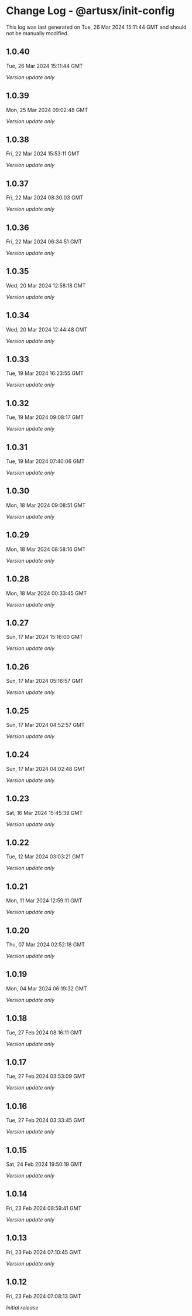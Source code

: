 # Change Log - @artusx/init-config

This log was last generated on Tue, 26 Mar 2024 15:11:44 GMT and should not be manually modified.

## 1.0.40
Tue, 26 Mar 2024 15:11:44 GMT

_Version update only_

## 1.0.39
Mon, 25 Mar 2024 09:02:48 GMT

_Version update only_

## 1.0.38
Fri, 22 Mar 2024 15:53:11 GMT

_Version update only_

## 1.0.37
Fri, 22 Mar 2024 08:30:03 GMT

_Version update only_

## 1.0.36
Fri, 22 Mar 2024 06:34:51 GMT

_Version update only_

## 1.0.35
Wed, 20 Mar 2024 12:58:18 GMT

_Version update only_

## 1.0.34
Wed, 20 Mar 2024 12:44:48 GMT

_Version update only_

## 1.0.33
Tue, 19 Mar 2024 16:23:55 GMT

_Version update only_

## 1.0.32
Tue, 19 Mar 2024 09:08:17 GMT

_Version update only_

## 1.0.31
Tue, 19 Mar 2024 07:40:06 GMT

_Version update only_

## 1.0.30
Mon, 18 Mar 2024 09:08:51 GMT

_Version update only_

## 1.0.29
Mon, 18 Mar 2024 08:58:16 GMT

_Version update only_

## 1.0.28
Mon, 18 Mar 2024 00:33:45 GMT

_Version update only_

## 1.0.27
Sun, 17 Mar 2024 15:16:00 GMT

_Version update only_

## 1.0.26
Sun, 17 Mar 2024 05:16:57 GMT

_Version update only_

## 1.0.25
Sun, 17 Mar 2024 04:52:57 GMT

_Version update only_

## 1.0.24
Sun, 17 Mar 2024 04:02:48 GMT

_Version update only_

## 1.0.23
Sat, 16 Mar 2024 15:45:39 GMT

_Version update only_

## 1.0.22
Tue, 12 Mar 2024 03:03:21 GMT

_Version update only_

## 1.0.21
Mon, 11 Mar 2024 12:59:11 GMT

_Version update only_

## 1.0.20
Thu, 07 Mar 2024 02:52:18 GMT

_Version update only_

## 1.0.19
Mon, 04 Mar 2024 06:19:32 GMT

_Version update only_

## 1.0.18
Tue, 27 Feb 2024 08:16:11 GMT

_Version update only_

## 1.0.17
Tue, 27 Feb 2024 03:53:09 GMT

_Version update only_

## 1.0.16
Tue, 27 Feb 2024 03:33:45 GMT

_Version update only_

## 1.0.15
Sat, 24 Feb 2024 19:50:19 GMT

_Version update only_

## 1.0.14
Fri, 23 Feb 2024 08:59:41 GMT

_Version update only_

## 1.0.13
Fri, 23 Feb 2024 07:10:45 GMT

_Version update only_

## 1.0.12
Fri, 23 Feb 2024 07:08:13 GMT

_Initial release_

